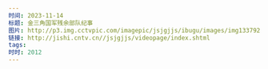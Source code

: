 ```yaml
---
时间: 2023-11-14
标题: 金三角国军残余部队纪事
图片: http://p3.img.cctvpic.com/imagepic/jsjgjjs/ibugu/images/img1337927196652614.jpg
链接: http://jishi.cntv.cn//jsjgjjs/videopage/index.shtml
tags: 
时时: 2012
---
```




